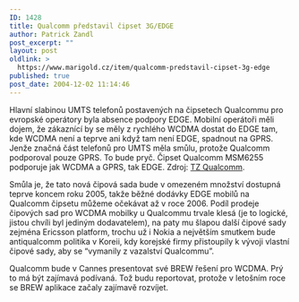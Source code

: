 ```yaml
---
ID: 1428
title: Qualcomm představil čipset 3G/EDGE
author: Patrick Zandl
post_excerpt: ""
layout: post
oldlink: >
  https://www.marigold.cz/item/qualcomm-predstavil-cipset-3g-edge
published: true
post_date: 2004-12-02 11:14:46
---
```

<p>
Hlavní slabinou UMTS telefonů postavených na čipsetech Qualcommu pro evropské operátory byla absence podpory EDGE. Mobilní operátoři měli dojem, že zákaznící by se měly z rychlého WCDMA dostat do EDGE tam, kde WCDMA není a teprve ani když tam není EDGE, spadnout na GPRS. Jenže značná část telefonů pro UMTS měla smůlu, protože Qualcomm podporoval pouze GPRS. To bude pryč. Čipset Qualcomm MSM6255 podporuje jak WCDMA a GPRS, tak EDGE. Zdroj: <a href="http://www.3g.co.uk/PR/November2004/8663.htm">TZ Qualcomm</a>.</p>

<p>
Smůla je, že tato nová čipová sada bude v omezeném množství dostupná teprve koncem roku 2005, takže běžné dodávky EDGE mobilů na Qualcomm čipsetu můžeme očekávat až v roce 2006. Podíl prodeje čipových sad pro WCDMA mobilky u Qualcommu trvale klesá (je to logické, jistou chvíli byl jediným dodavatelem), na paty mu šlapou další čipové sady zejména Ericsson platform, trochu už i Nokia a největším smutkem bude antiqualcomm politika v Koreii, kdy korejské firmy přistoupily k vývoji vlastní čipové sady, aby se &#8220;vymanily z vazalství Qualcommu&#8221;. </p>

<p>
Qualcomm bude v Cannes presentovat své BREW řešení pro WCDMA. Prý to má být zajímavá podívaná. Tož budu reportovat, protože v letošním roce se BREW aplikace začaly zajímavě rozvíjet.
</p>
